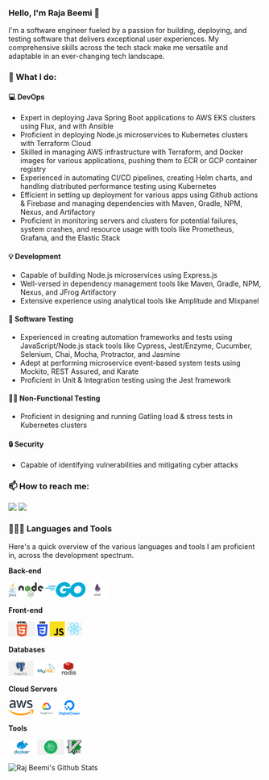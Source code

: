 ### Hello, I'm Raja Beemi 👋

I'm a software engineer fueled by a passion for building, deploying, and testing software that delivers exceptional user experiences. My comprehensive skills across the tech stack make me versatile and adaptable in an ever-changing tech landscape.

### 🚀 What I do:

#### 💻 DevOps

- Expert in deploying Java Spring Boot applications to AWS EKS clusters using Flux, and with Ansible
- Proficient in deploying Node.js microservices to Kubernetes clusters with Terraform Cloud
- Skilled in managing AWS infrastructure with Terraform, and Docker images for various applications, pushing them to ECR or GCP container registry
- Experienced in automating CI/CD pipelines, creating Helm charts, and handling distributed performance testing using Kubernetes
- Efficient in setting up deployment for various apps using Github actions & Firebase and managing dependencies with Maven, Gradle, NPM, Nexus, and Artifactory
- Proficient in monitoring servers and clusters for potential failures, system crashes, and resource usage with tools like Prometheus, Grafana, and the Elastic Stack

#### 💡 Development

- Capable of building Node.js microservices using Express.js
- Well-versed in dependency management tools like Maven, Gradle, NPM, Nexus, and JFrog Artifactory
- Extensive experience using analytical tools like Amplitude and Mixpanel

#### 🎯 Software Testing

- Experienced in creating automation frameworks and tests using JavaScript/Node.js stack tools like Cypress, Jest/Enzyme, Cucumber, Selenium, Chai, Mocha, Protractor, and Jasmine
- Adept at performing microservice event-based system tests using Mockito, REST Assured, and Karate
- Proficient in Unit & Integration testing using the Jest framework

#### 🏋️‍♂️ Non-Functional Testing

- Proficient in designing and running Gatling load & stress tests in Kubernetes clusters

#### 🔒 Security

- Capable of identifying vulnerabilities and mitigating cyber attacks

### 📫 How to reach me: 

  [<img src="https://img.icons8.com/color/48/000000/linkedin.png" width="3.5%"/>](https://www.linkedin.com/in/rajbeemi/)
  <a href="mailto:beemi.raja@gmail.com"> <img src="https://img.icons8.com/fluent/48/000000/gmail.png" width="3.5%"/> </a>
  
### 👨🏻‍💻 Languages and Tools <br />

Here's a quick overview of the various languages and tools I am proficient in, across the development spectrum.

**Back-end**
  
  <code><img height="30" src="https://raw.githubusercontent.com/beemi/beemi/master/images/java.png"></code>
  <code><img height="30" src="https://raw.githubusercontent.com/beemi/beemi/master/images/nodejs.png"></code>
  <code><img height="30" src="https://raw.githubusercontent.com/beemi/beemi/master/images/go.png"></code>
  <code><img height="30" src="https://raw.githubusercontent.com/beemi/beemi/master/images/elixir.png"></code>
  
**Front-end**
  
  <code><img height="30" src="https://raw.githubusercontent.com/beemi/beemi/master/images/html.png"></code>
  <code><img height="30" src="https://raw.githubusercontent.com/beemi/beemi/master/images/css3.png"></code>
  <code><img height="30" src="https://raw.githubusercontent.com/beemi/beemi/master/images/js.png"></code>
  <code><img height="30" src="https://raw.githubusercontent.com/beemi/beemi/master/images/reactjs.png"></code>
  
**Databases**
  
  <code><img height="30" src="https://raw.githubusercontent.com/beemi/beemi/master/images/postgresql.png"></code>
  <code><img height="30" src="https://raw.githubusercontent.com/beemi/beemi/master/images/mysql.svg"></code>
  <code><img height="30" src="https://raw.githubusercontent.com/beemi/beemi/master/images/redis.png"></code>
  
**Cloud Servers**
  
  <code><img height="30" src="https://raw.githubusercontent.com/beemi/beemi/master/images/aws.png"></code>
  <code><img height="30" src="https://raw.githubusercontent.com/beemi/beemi/master/images/gcloud.png"></code>
  <code><img height="30" src="https://raw.githubusercontent.com/beemi/beemi/master/images/DigitalOcean.png"></code>
  
**Tools**
  
  <code><img height="30" src="https://raw.githubusercontent.com/beemi/beemi/master/images/docker.png"></code>
  <code><img height="30" src="https://raw.githubusercontent.com/beemi/beemi/master/images/atom.png"></code>
  <code><img height="30" src="https://raw.githubusercontent.com/beemi/beemi/master/images/vim.png"></code>

![Raj Beemi's Github Stats](https://github-readme-stats.vercel.app/api?username=beemi&show_icons=true&theme=radical)
